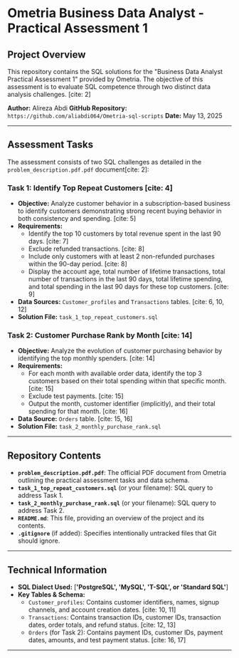 # Ometria Business Data Analyst - Practical Assessment 1

## Project Overview

This repository contains the SQL solutions for the "Business Data Analyst Practical Assessment 1" provided by Ometria. The objective of this assessment is to evaluate SQL competence through two distinct data analysis challenges. [cite: 2]

**Author:** Alireza Abdi
**GitHub Repository:** `https://github.com/aliabdi064/Ometria-sql-scripts` 
**Date:** May 13, 2025 

---

## Assessment Tasks

The assessment consists of two SQL challenges as detailed in the `problem_description.pdf.pdf` document[cite: 2]:

### Task 1: Identify Top Repeat Customers [cite: 4]

* **Objective:** Analyze customer behavior in a subscription-based business to identify customers demonstrating strong recent buying behavior in both consistency and spending. [cite: 5]
* **Requirements:**
    * Identify the top 10 customers by total revenue spent in the last 90 days. [cite: 7]
    * Exclude refunded transactions. [cite: 8]
    * Include only customers with at least 2 non-refunded purchases within the 90-day period. [cite: 8]
    * Display the account age, total number of lifetime transactions, total number of transactions in the last 90 days, total lifetime spending, and total spending in the last 90 days for these top customers. [cite: 9]
* **Data Sources:** `Customer_profiles` and `Transactions` tables. [cite: 6, 10, 12]
* **Solution File:** `task_1_top_repeat_customers.sql` 

### Task 2: Customer Purchase Rank by Month [cite: 14]

* **Objective:** Analyze the evolution of customer purchasing behavior by identifying the top monthly spenders. [cite: 14]
* **Requirements:**
    * For each month with available order data, identify the top 3 customers based on their total spending within that specific month. [cite: 15]
    * Exclude test payments. [cite: 15]
    * Output the month, customer identifier (implicitly), and their total spending for that month. [cite: 16]
* **Data Source:** `Orders` table. [cite: 15, 16]
* **Solution File:** `task_2_monthly_purchase_rank.sql` 

---

## Repository Contents

* **`problem_description.pdf.pdf`**: The official PDF document from Ometria outlining the practical assessment tasks and data schema.
* **`task_1_top_repeat_customers.sql`** (or your filename): SQL query to address Task 1.
* **`task_2_monthly_purchase_rank.sql`** (or your filename): SQL query to address Task 2.
* **`README.md`**: This file, providing an overview of the project and its contents.
* **`.gitignore`** (if added): Specifies intentionally untracked files that Git should ignore.

---

## Technical Information

* **SQL Dialect Used:** [**'PostgreSQL', 'MySQL', 'T-SQL', or 'Standard SQL'**]
* **Key Tables & Schema:**
    * `Customer_profiles`: Contains customer identifiers, names, signup channels, and account creation dates. [cite: 10, 11]
    * `Transactions`: Contains transaction IDs, customer IDs, transaction dates, order totals, and refund status. [cite: 12, 13]
    * `Orders` (for Task 2): Contains payment IDs, customer IDs, payment dates, amounts, and test payment status. [cite: 16, 17]

---


